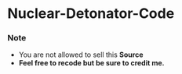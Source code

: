 # Nuclear-Detonator-Code

### Note
- You are not allowed to sell this **Source**
- **Feel free to recode but be sure to credit me.**

